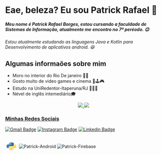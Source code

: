 # Eae, beleza? Eu sou Patrick Rafael 👋

##### Meu nome é Patrick Rafael Borges, estou cursando a faculdade de Sistemas de Informação, atualmente me encontro no 7º peréodo. 😉 
###### Estou atualmente estudando as linguagens Java e Kotlin para Desenvolvimento de aplicativos android. 😆
## Algumas informaões sobre mim
- Moro no interior do Rio De janeiro  💪🏽
- Gosto muito de video games e cinema 🎥🕹🎮
- Estudo na UniRedentor-Itaperuna/RJ 👨🏽‍🎓
- Nével de inglês intemediário🎓



<div align="center">
  <a href="https://github.com/Patrick-Rafael">
  <img height="180em" src="https://github-readme-stats.vercel.app/api?username=Patrick-Rafael&show_icons=true&theme=dark&include_all_commits=true&count_private=true"/>
  <img height="180em" src="https://github-readme-stats.vercel.app/api/top-langs/?username=Patrick-Rafael&layout=compact&langs_count=7&theme=dark"/>
</div>
  
### Minhas Redes Sociais 
[![Gmail Badge](https://img.shields.io/badge/-patrickrafael05@gmail.com-EA4335?style=flat-square&logo=Gmail&logoColor=white&link=mailto:patrickrafael05@gmail.com)](mailto:patrickrafael05@gmail.com)
[![Instagram Badge](https://img.shields.io/badge/-@patrickrafaelborges-A53799?style=flat-square&labelColor=A53799&logo=instagram&logoColor=white&link=https://www.instagram.com/patrickrafaelborges/)](https://www.instagram.com/patrickrafaelborges/)
[![Linkedin Badge](https://img.shields.io/badge/-Patrick%20Rafael-0275B4?style=flat-square&logo=Linkedin&logoColor=white&link=https://www.linkedin.com/in/patrick-rafael-a8a3661a8/)](https://www.linkedin.com/in/patrick-rafael-a8a3661a8/) 
<!--
**Patrick-Rafael/Patrick-Rafael** is a ✨ _special_ ✨ repository because its `README.md` (this file) appears on your GitHub profile.

Here are some ideas to get you started:

- 🔭 I’m currently working on ...
- 🌱 I’m currently learning ...
- 👯 I’m looking to collaborate on ...
- 🤔 I’m looking for help with ...
- 💬 Ask me about ...
- 📫 How to reach me: ...
- 😄 Pronouns: ...
- ⚡ Fun fact: ...
-->



 <div style="display: inline_block"><br>
    <img align="center" alt="Patrick-Python" height="30" width="40" src="https://raw.githubusercontent.com/devicons/devicon/master/icons/python/python-original.svg">
    <img align="center" alt="Patrick-Android "height="30" wwidth="40" <img src="https://cdn.jsdelivr.net/gh/devicons/devicon/icons/android/android-plain-wordmark.svg"/>
    <img align="center" alt="Patrick-Firebase "height="30" width="40" <img src="https://cdn.jsdelivr.net/gh/devicons/devicon/icons/firebase/firebase-plain-wordmark.svg"/>
  </div>
  
  
